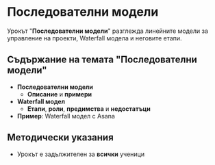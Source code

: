 # Последователни модели

Урокът "**Последователни модели**" разглежда линейните модели за управление на проекти, Waterfall модела и неговите етапи.

## Съдържание на темата "Последователни модели"
  - **Последователни модели**
    - **Описание** и **примери**
  - **Waterfall модел**
    - **Етапи**, **роли**, **предимства** и **недостатъци**
  - **Пример**: Waterfall модел с Asana

## Методически указания
  - Урокът е задължителен за **всички** ученици
